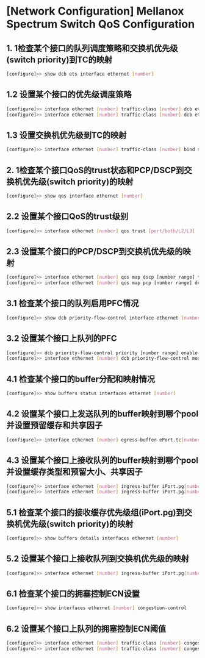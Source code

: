 # [Network Configuration] Mellanox Spectrum Switch QoS Configuration
## 1. 1检查某个接口的队列调度策略和交换机优先级(switch priority)到TC的映射
```bash
[configure]>> show dcb ets interface ethernet [number] 
```

## 1.2 设置某个接口的优先级调度策略
```bash
[configure]>> interface ethernet [number] traffic-class [number] dcb ets strict
[configure]>> interface ethernet [number] traffic-class [number] dcb ets wrr [number]
```

## 1.3 设置交换机优先级到TC的映射
```bash
[configure]>> interface ethernet [number] traffic-class [number] bind switch-priority [number range]
```

## 2. 1检查某个接口QoS的trust状态和PCP/DSCP到交换机优先级(switch priority)的映射
```bash
[configure]>> show qos interface ethernet [number]
```

## 2.2 设置某个接口QoS的trust级别
```bash
[configure]>> interface ethernet [number] qos trust [port/both/L2/L3]
```

## 2.3 设置某个接口的PCP/DSCP到交换机优先级的映射
```bash
[configure]>> interface ethernet [number] qos map dscp [number range] to switch-priority [number range]
[configure]>> interface ethernet [number] qos map pcp [number range] dei [number range] to switch-priority [number range]
```

## 3.1 检查某个接口的队列启用PFC情况
```bash
[configure]>> show dcb priority-flow-control interface ethernet [number]
```

## 3.2 设置某个接口上队列的PFC
```bash
[configure]>> dcb priority-flow-control priority [number range] enable
[configure]>> interface ethernet [number] dcb priority-flow-control mode on force
```

## 4.1 检查某个接口的buffer分配和映射情况
```bash
[configure]>> show buffers status interfaces ethernet [number]
```

## 4.2 设置某个接口上发送队列的buffer映射到哪个pool并设置预留缓存和共享因子
```bash
[configure]>> interface ethernet [number] egress-buffer ePort.tc[number] map pool ePool[number] reserved [number]K/M shared alpha [number]
```

## 4.3 设置某个接口上接收队列的buffer映射到哪个pool并设置缓存类型和预留大小、共享因子
```bash
[configure]>> interface ethernet [number] ingress-buffer iPort.pg[number] map pool iPool[number] type lossy reserved [number]K/M shared alpha [number]
[configure]>> interface ethernet [number] ingress-buffer iPort.pg[number] map pool iPool[number] type lossless reserved [number]K/M xoff [number]K/M xon [number]K/M shared alpha [number]
```

## 5.1 检查某个接口的接收缓存优先级组(iPort.pg)到交换机优先级(switch priority)的映射
```bash
[configure]>> show buffers details interfaces ethernet [number]
```

## 5.2 设置某个接口上接收队列到交换机优先级的映射
```bash
[configure]>> interface ethernet [number] ingress-buffer iPort.pg[number] bind switch-priority [number]
```

## 6.1 检查某个接口的拥塞控制ECN设置
```bash
[configure]>> show interfaces ethernet [number] congestion-control
```

## 6.2 设置某个接口上队列的拥塞控制ECN阈值
```bash
[configure]>> interface ethernet [number] traffic-class [number] congestion-control ecn minimum-absolute [number]K/M maximum-absolute [number]K/M 
[configure]>> interface ethernet [number] traffic-class [number] congestion-control ecn minimum-relative [number] maximum-relative [number] 
```